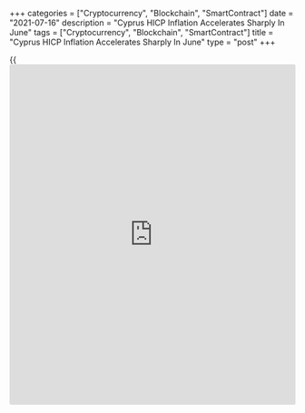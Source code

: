 +++
categories = ["Cryptocurrency", "Blockchain", "SmartContract"]
date = "2021-07-16"
description = "Cyprus HICP Inflation Accelerates Sharply In June"
tags = ["Cryptocurrency", "Blockchain", "SmartContract"]
title = "Cyprus HICP Inflation Accelerates Sharply In June"
type = "post"
+++

{{<iframe id="large-banner" src="https://www.bounty.group/#slide=28.0" width="100%" height="600" scrolling="no" style="border: 0px solid rgb(216, 221, 230); border-radius: 3px;">}}

Cyprus' harmonized inflation accelerated strongly in June to its highest
level in over eight-and-a-half years, preliminary figures from the
statistical office showed Friday.

Inflation, based on the harmonized index of consumer prices or HICP,
rose to 2.2 percent from 1.5 percent in May. The latest inflation rate
was the highest since October 2012, when it was 2.6 percent.

The biggest increase of 8.4 percent was logged in each of the transport
and utilities & fuels components.

Compared to the previous month, the HICP rose 1.0 percent in June.
Prices in restaurant and hotels rose 2.5 percent and those in clothing
and footwear grew 2.2 percent.

For the January - June period, the HICP grew 0.6 percent from a year
ago.

For comments and feedback [contact](https://www.playgroundfx.com/contact/): editorial@rtt[news](https://www.letsplayfx.com/blog/forex-news-website/).com

[Economic News][1]

 **What parts of the world are seeing the best (and worst) economic
performances lately? Click[here][2] to check out our [Econ Scorecard][2]
and find out! See up-to-the-moment [ranking](https://www.playgroundfx.com/blog/crypto-exchange-ranking/)s for the best and worst
performers in [GDP][3], [unemployment rate][4], [inflation][5] and much
more.**

   1. www.rtt[news](https://www.letsplayfx.com/blog/forex-news-website/).com/Content/EconomicNews.aspx
   2. www.rtt[news](https://www.letsplayfx.com/blog/forex-news-website/).com/economic-scorecard/world-rank/PPI/highest-performance.aspx
   3. www.rtt[news](https://www.letsplayfx.com/blog/forex-news-website/).com/economic-scorecard/world-rank/GDP/highest-performance.aspx
   4. www.rtt[news](https://www.letsplayfx.com/blog/forex-news-website/).com/economic-scorecard/world-rank/unemployment-rate/lowest-performance.aspx
   5. www.rtt[news](https://www.letsplayfx.com/blog/forex-news-website/).com/economic-scorecard/world-rank/CPI/highest-performance.aspx